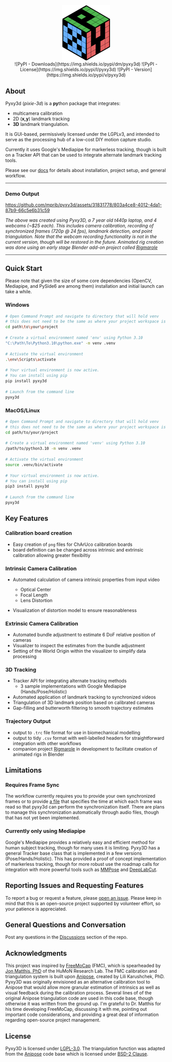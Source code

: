 <div align="center"><img src = "pyxy3d/gui/icons/pyxy_logo.svg" width = "150"></div>

<div align="center">
![PyPI - Downloads](https://img.shields.io/pypi/dm/pyxy3d)  ![PyPI - License](https://img.shields.io/pypi/l/pyxy3d)  ![PyPI - Version](https://img.shields.io/pypi/v/pyxy3d)

</div>


## About

Pyxy3d (*pixie-3d*) is a **py**thon package that integrates:

- multicamera calibration
- 2D (**x,y**) landmark tracking
- **3D** landmark triangulation. 

It is GUI-based, permissively licensed under the LGPLv3, and intended to serve as the processing hub of a low-cost DIY motion capture studio.

Currently it uses Google's Mediapipe for markerless tracking, though is built on a Tracker API that can be used to integrate alternate landmark tracking tools.

Please see our [docs](https://mprib.github.io/pyxy3d/) for details about installation, project setup, and general workflow.

---
### Demo Output
https://github.com/mprib/pyxy3d/assets/31831778/803a4ce8-4012-4da1-87b9-66c5e6b31c59

*The above was created using Pyxy3D, a 7 year old t440p laptop, and 4 webcams (~$25 each). This includes camera calibration, recording of synchronized frames (720p @ 24 fps), landmark detection, and point triangulation. Note that the webcam recording functionality is not in the current version, though will be restored in the future. Animated rig creation was done using an early stage Blender add-on project called [Rigmarole](https://github.com/mprib/rigmarole)*

---

## Quick Start

Please note that given the size of some core dependencies (OpenCV, Mediapipe, and PySide6 are among them) installation and initial launch can take a while. 

### Windows

```bash
# Open Command Prompt and navigate to directory that will hold venv
# this does not need to be the same as where your project workspace is held
cd path\to\your\project

# Create a virtual environment named 'env' using Python 3.10
"C:\Path\To\Python3.10\python.exe" -m venv .venv

# Activate the virtual environment
.\env\Scripts\activate

# Your virtual environment is now active.
# You can install using pip
pip install pyxy3d

# Launch from the command line
pyxy3d
```

### MacOS/Linux
```bash
# Open Command Prompt and navigate to directory that will hold venv
# this does not need to be the same as where your project workspace is held
cd path/to/your/project

# Create a virtual environment named 'venv' using Python 3.10
/path/to/python3.10 -m venv .venv

# Activate the virtual environment
source .venv/bin/activate

# Your virtual environment is now active.
# You can install using pip
pip3 install pyxy3d

# Launch from the command line
pyxy3d
```

## Key Features

### Calibration board creation
- Easy creation of `png` files for ChArUco calibration boards 
- board definition can be changed across intrinsic and extrinsic calibration allowing greater flexibiltiy

### Intrinsic Camera Calibration
- Automated calculation of camera intrinsic properties from input video
  - Optical Center
  - Focal Length
  - Lens Distortion

- Visualization of distortion model to ensure reasonableness

### Extrinsic Camera Calibration
- Automated bundle adjustment to estimate 6 DoF relative position of cameras
- Visualizer to inspect the estimates from the bundle adjustment
- Setting of the World Origin within the visualizer to simplify data processing


### 3D Tracking
- Tracker API for integrating alternate tracking methods
  - 3 sample implementations with Google Mediapipe (Hands/Pose/Holistic)
- Automated application of landmark tracking to synchronized videos
- Triangulation of 3D landmark position based on calibrated cameras
- Gap-filling and butterworth filtering to smooth trajectory estimates

### Trajectory Output

- output to `.trc` file format for use in biomechanical modelling
- output to tidy `.csv` format with well-labelled headers for straightforward integration with other workflows
- companion project [Rigmarole](https://github.com/mprib/rigmarole) in development to facilitate creation of animated rigs in Blender

## Limitations

### Requires Frame Sync
The workflow currently requires you to provide your own synchronized frames or to provide [a file](project_setup.md#frame_time_historycsv) that specifies the time at which each frame was read so that pyxy3d can perform the synchronization itself. There are plans to manage this synchronization automatically through audio files, though that has not yet been implemented.

### Currently only using Mediapipe

Google's Mediapipe provides a relatively easy and efficient method for human subject tracking, though for many uses it is limiting. Pyxy3D has a general Tracker base class that is implemented in a few versions (Pose/Hands/Holistic). This has provided a proof of concept implementation of markerless tracking, though for more robust use the roadmap calls for integration with more powerful tools such as [MMPose](https://github.com/open-mmlab/mmpose) and [DeepLabCut](https://github.com/DeepLabCut/DeepLabCut).

## Reporting Issues and Requesting Features

To report a bug or request a feature, please [open an issue](https://github.com/mprib/pyxy3d/issues). Please keep in mind that this is an open-source project supported by volunteer effort, so your patience is appreciated.

## General Questions and Conversation

Post any questions in the [Discussions](https://github.com/mprib/pyxy3d/discussions) section of the repo. 


## Acknowledgments

This project was inspired by [FreeMoCap](https://github.com/freemocap/freemocap) (FMC), which is spearheaded by [Jon Matthis, PhD](https://jonmatthis.com/) of the HuMoN Research Lab. The FMC calibration and triangulation system is built upon [Anipose](https://github.com/lambdaloop/anipose), created by Lili Karushchek, PhD. Pyxy3D was originally envisioned as an alternative calibration tool to Anipose that would allow more granular estimation of intrinsics as well as visual feedback during the calibration process. Several lines of of the original Anipose triangulation code are used in this code base, though otherwise it was written from the ground up. I'm grateful to Dr. Matthis for his time developing FreeMoCap, discussing it with me, pointing out important code considerations, and providing a great deal of information regarding open-source project management.

## License

Pyxy3D is licensed under [LGPL-3.0](https://www.gnu.org/licenses/lgpl-3.0.html). The triangulation function was adapted from the [Anipose](https://github.com/lambdaloop/anipose) code base which is licensed under [BSD-2 Clause](https://opensource.org/license/bsd-2-clause/).
